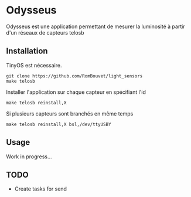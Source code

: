 # Odysseus

Odysseus est une application permettant de mesurer la luminosité à partir d'un réseaux de capteurs telosb

## Installation

TinyOS est nécessaire.
```
git clone https://github.com/RomBouvet/light_sensors
make telosb
```

Installer l'application sur chaque capteur en spécifiant l'id
```
make telosb reinstall,X
```

Si plusieurs capteurs sont branchés en même temps
```
make telosb reinstall,X bsl,/dev/ttyUSBY
```

## Usage

Work in progress...


## TODO

* Create tasks for send

